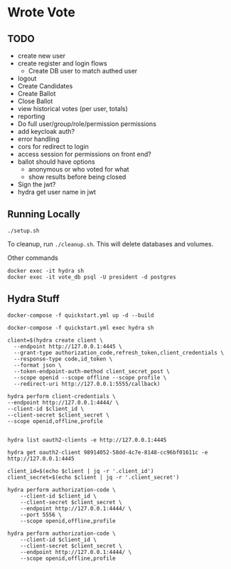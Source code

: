 # Wrote Vote

## TODO
- create new user
- create register and login flows
  - Create DB user to match authed user
- logout
- Create Candidates
- Create Ballot
- Close Ballot
- view historical votes (per user, totals)
- reporting
- Do full user/group/role/permission permissions
- add keycloak auth?
- error handling
- cors for redirect to login
- access session for permissions on front end?
- ballot should have options
  - anonymous or who voted for what
  - show results before being closed
- Sign the jwt?
- hydra get user name in jwt


## Running Locally

```
./setup.sh
```
To cleanup, run `./cleanup.sh`. This will delete databases and volumes.

Other commands
```
docker exec -it hydra sh
docker exec -it vote_db psql -U president -d postgres

```


## Hydra Stuff

```
docker-compose -f quickstart.yml up -d --build

docker-compose -f quickstart.yml exec hydra sh

client=$(hydra create client \
  --endpoint http://127.0.0.1:4445 \
  --grant-type authorization_code,refresh_token,client_credentials \
  --response-type code,id_token \
  --format json \
  --token-endpoint-auth-method client_secret_post \
  --scope openid --scope offline --scope profile \
  --redirect-uri http://127.0.0.1:5555/callback)
    
hydra perform client-credentials \
--endpoint http://127.0.0.1:4444/ \
--client-id $client_id \
--client-secret $client_secret \
--scope openid,offline,profile

  
hydra list oauth2-clients -e http://127.0.0.1:4445 

hydra get oauth2-client 98914052-58dd-4c7e-8148-cc96bf01611c -e http://127.0.0.1:4445 

client_id=$(echo $client | jq -r '.client_id')
client_secret=$(echo $client | jq -r '.client_secret')

hydra perform authorization-code \
    --client-id $client_id \
    --client-secret $client_secret \
    --endpoint http://127.0.0.1:4444/ \
    --port 5556 \
    --scope openid,offline,profile

hydra perform authorization-code \
    --client-id $client_id \
    --client-secret $client_secret \
    --endpoint http://127.0.0.1:4444/ \    
    --scope openid,offline,profile

```